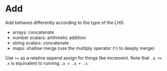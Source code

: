 # Add

Add behaves differently according to the type of the LHS:
* arrays: concatenate
* number scalars: arithmetic addition
* string scalars: concatenate
* maps: shallow merge (use the multiply operator (`*`) to deeply merge)

Use `+=` as a relative append assign for things like increment. Note that `.a += .x` is equivalent to running `.a = .a + .x`.

